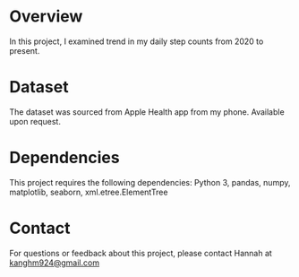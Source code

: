 # Overview
In this project, I examined trend in my daily step counts from 2020 to present.  

# Dataset
The dataset was sourced from Apple Health app from my phone. Available upon request.

# Dependencies
This project requires the following dependencies: Python 3, pandas, numpy, matplotlib, seaborn, xml.etree.ElementTree
# Contact
For questions or feedback about this project, please contact Hannah at kanghm924@gmail.com
